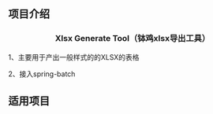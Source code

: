 

项目介绍
-----------------------------------
<h3 align="center">Xlsx Generate Tool（钵鸡xlsx导出工具）</h3>

1、主要用于产出一般样式的的XLSX的表格

2、接入spring-batch


适用项目
-----------------------------------
